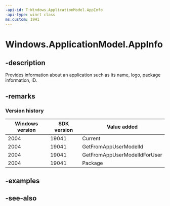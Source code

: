 ```yaml
---
-api-id: T:Windows.ApplicationModel.AppInfo
-api-type: winrt class
ms.custom: 19H1
---
```


<!-- Class syntax.
public class AppInfo : Windows.ApplicationModel.IAppInfo
-->

# Windows.ApplicationModel.AppInfo

## -description
Provides information about an application such as its name, logo, package information, ID.

## -remarks

### Version history

| Windows version | SDK version | Value added |
| -- | -- | -- |
| 2004 | 19041 | Current |
| 2004 | 19041 | GetFromAppUserModelId |
| 2004 | 19041 | GetFromAppUserModelIdForUser |
| 2004 | 19041 | Package |

## -examples

## -see-also
